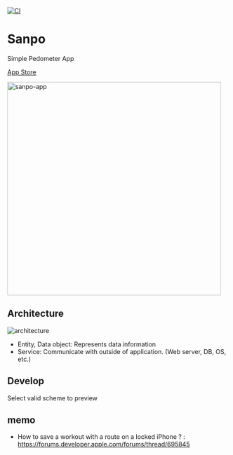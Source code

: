 [![CI](https://github.com/yyokii/Sanpo/actions/workflows/CI.yml/badge.svg)](https://github.com/yyokii/Sanpo/actions/workflows/CI.yml)

# Sanpo

Simple Pedometer App

[App Store](https://apps.apple.com/us/app/id6443870583)

<img width="487" alt="sanpo-app" src="https://user-images.githubusercontent.com/20992687/202908755-fcc2d78c-639e-4185-b6c3-5745ae33885f.png">

## Architecture

![architecture](https://user-images.githubusercontent.com/20992687/202908815-20632ad2-7878-4e22-8cdb-279797ff9103.png)

* Entity, Data object: Represents data information
* Service: Communicate with outside of application. (Web server, DB, OS, etc.)

## Develop

Select valid scheme to preview

## memo

* How to save a workout with a route on a locked iPhone ?
: https://forums.developer.apple.com/forums/thread/695845
